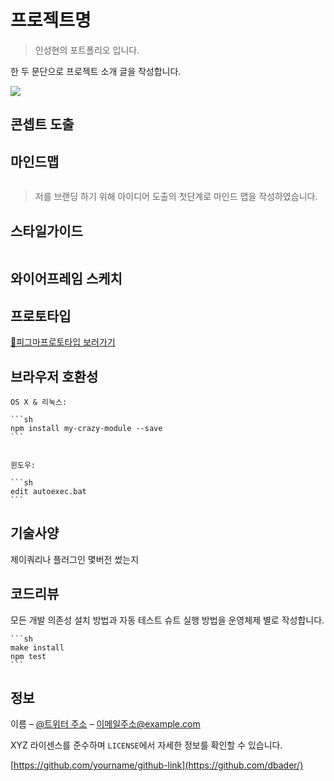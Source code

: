 # 프로젝트명

> 인성현의 포트폴리오 입니다.

한 두 문단으로 프로젝트 소개 글을 작성합니다.

![](https://drive.google.com/file/d/1fVLI1mlDwqUX71YPC2mS315o54-7kYf6/view?usp=drive_link)


## 콘셉트 도출



## 마인드맵
![]()
> 저를 브랜딩 하기 위해 아이디어 도출의 첫단계로 마인드 맵을 작성하였습니다.

## 스타일가이드
![]()

## 와이어프레임 스케치

## 프로토타입
[🔗피그마프로토타입 보러가기](https://www.figma.com/proto/k42CVfGkCVk0S7b07Z2BYu/Picto---Personal-Portfolio-Free-Template-(Community)-(Community)?page-id=2%3A5&type=design&node-id=135-701&viewport=307%2C-254%2C0.27&t=phygMj4hpiMucP8U-1&scaling=min-zoom&mode=design)



## 브라우저 호환성

    OS X & 리눅스:

    ```sh
    npm install my-crazy-module --save
    ```


    윈도우:

    ```sh
    edit autoexec.bat
    ```

## 기술사양

제이쿼리나 플러그인 몇버전 썼는지

## 코드리뷰

모든 개발 의존성 설치 방법과 자동 테스트 슈트 실행 방법을 운영체제 별로 작성합니다.

    ```sh
    make install
    npm test
    ```

## 정보

이름 – [@트위터 주소](https://twitter.com/dbader_org) – 이메일주소@example.com

XYZ 라이센스를 준수하며 `LICENSE`에서 자세한 정보를 확인할 수 있습니다.

[https://github.com/yourname/github-link](https://github.com/dbader/)
